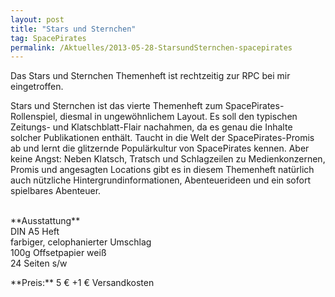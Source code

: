```yaml
---
layout: post
title: "Stars und Sternchen"
tag: SpacePirates
permalink: /Aktuelles/2013-05-28-StarsundSternchen-spacepirates
---
```



Das Stars und Sternchen Themenheft ist rechtzeitig zur RPC bei mir eingetroffen.

Stars und Sternchen ist das vierte Themenheft zum SpacePirates-Rollenspiel, diesmal in ungewöhnlichem Layout. Es soll den typischen Zeitungs- und Klatschblatt-Flair nachahmen, da es genau die Inhalte solcher Publikationen enthält. Taucht in die Welt der SpacePirates-Promis ab und lernt die glitzernde Populärkultur von SpacePirates kennen. Aber keine Angst: Neben Klatsch, Tratsch und Schlagzeilen zu Medienkonzernen, Promis und angesagten Locations gibt es in diesem Themenheft natürlich auch nützliche Hintergrundinformationen, Abenteuerideen und ein sofort spielbares Abenteuer.

<p><br/>
**Ausstattung**<br/>
DIN A5 Heft<br/>
farbiger, celophanierter Umschlag<br/>
100g Offsetpapier weiß<br/>
24 Seiten s/w</p>
**Preis:** 5 &euro; +1 &euro; Versandkosten
